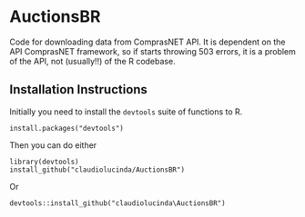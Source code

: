 # AuctionsBR
Code for downloading data from ComprasNET API. It is dependent on the API ComprasNET framework, so if starts throwing 503 errors, it is a problem of the API, not (usually!!) of the R codebase.

## Installation Instructions

Initially you need to install the `devtools` suite of functions to R. 

```
install.packages("devtools")
```

Then you can do either
```
library(devtools)
install_github("claudiolucinda/AuctionsBR")
```

Or
```
devtools::install_github("claudiolucinda\AuctionsBR")
```
